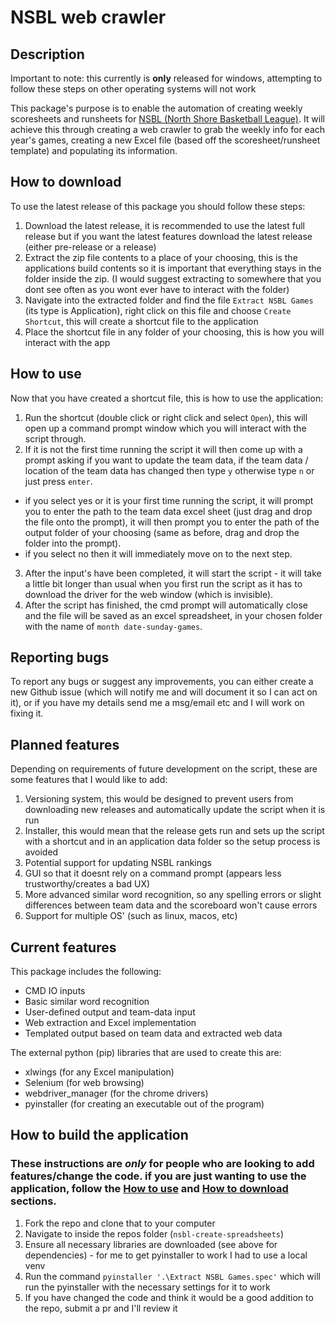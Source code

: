 # NSBL web crawler #

## Description ##

Important to note: this currently is **only** released for windows, attempting to follow these steps on other operating systems will not work

This package's purpose is to enable the automation of creating weekly scoresheets and runsheets for [NSBL (North Shore Basketball League)](www.nsbl.com.au). It will achieve this through creating a web crawler to grab the weekly info for each year's games, creating a new Excel file (based off the scoresheet/runsheet template) and populating its information.

## How to download ##

To use the latest release of this package you should follow these steps:

1. Download the latest release, it is recommended to use the latest full release but if you want the latest features download the latest release (either pre-release or a release)
2. Extract the zip file contents to a place of your choosing, this is the applications build contents so it is important that everything stays in the folder inside the zip. (I would suggest extracting to somewhere that you dont see often as you wont ever have to interact with the folder)
3. Navigate into the extracted folder and find the file `Extract NSBL Games` (its type is Application), right click on this file and choose `Create Shortcut`, this will create a shortcut file to the application
4. Place the shortcut file in any folder of your choosing, this is how you will interact with the app

## How to use ##

Now that you have created a shortcut file, this is how to use the application:

1. Run the shortcut (double click or right click and select `Open`), this will open up a command prompt window which you will interact with the script through.
2. If it is not the first time running the script it will then come up with a prompt asking if you want to update the team data, if the team data / location of the team data has changed then type `y` otherwise type `n` or just press `enter`.
  - if you select yes or it is your first time running the script, it will prompt you to enter the path to the team data excel sheet (just drag and drop the file onto the prompt), it will then prompt you to enter the path of the output folder of your choosing (same as before, drag and drop the folder into the prompt).
  - if you select no then it will immediately move on to the next step.
3. After the input's have been completed, it will start the script - it will take a little bit longer than usual when you first run the script as it has to download the driver for the web window (which is invisible).
4. After the script has finished, the cmd prompt will automatically close and the file will be saved as an excel spreadsheet, in your chosen folder with the name of `month date-sunday-games`.

## Reporting bugs ##

To report any bugs or suggest any improvements, you can either create a new Github issue (which will notify me and will document it so I can act on it), or if you have my details send me a msg/email etc and I will work on fixing it.

## Planned features ##

Depending on requirements of future development on the script, these are some features that I would like to add:

1. Versioning system, this would be designed to prevent users from downloading new releases and automatically update the script when it is run
2. Installer, this would mean that the release gets run and sets up the script with a shortcut and in an application data folder so the setup process is avoided
3. Potential support for updating NSBL rankings
4. GUI so that it doesnt rely on a command prompt (appears less trustworthy/creates a bad UX)
5. More advanced similar word recognition, so any spelling errors or slight differences between team data and the scoreboard won't cause errors
6. Support for multiple OS' (such as linux, macos, etc)

## Current features ##

This package includes the following:

- CMD IO inputs
- Basic similar word recognition
- User-defined output and team-data input
- Web extraction and Excel implementation
- Templated output based on team data and extracted web data

The external python (pip) libraries that are used to create this are:

- xlwings (for any Excel manipulation)
- Selenium (for web browsing)
- webdriver_manager (for the chrome drivers)
- pyinstaller (for creating an executable out of the program)

## How to build the application ##

### These instructions are *only* for people who are looking to add features/change the code. if you are just wanting to use the application, follow the [How to use](#how-to-use) and [How to download](#how-to-download) sections. ###

1. Fork the repo and clone that to your computer
2. Navigate to inside the repos folder (`nsbl-create-spreadsheets`)
3. Ensure all necessary libraries are downloaded (see above for dependencies) - for me to get pyinstaller to work I had to use a local venv
4. Run the command `pyinstaller '.\Extract NSBL Games.spec'` which will run the pyinstaller with the necessary settings for it to work
5. If you have changed the code and think it would be a good addition to the repo, submit a pr and I'll review it
